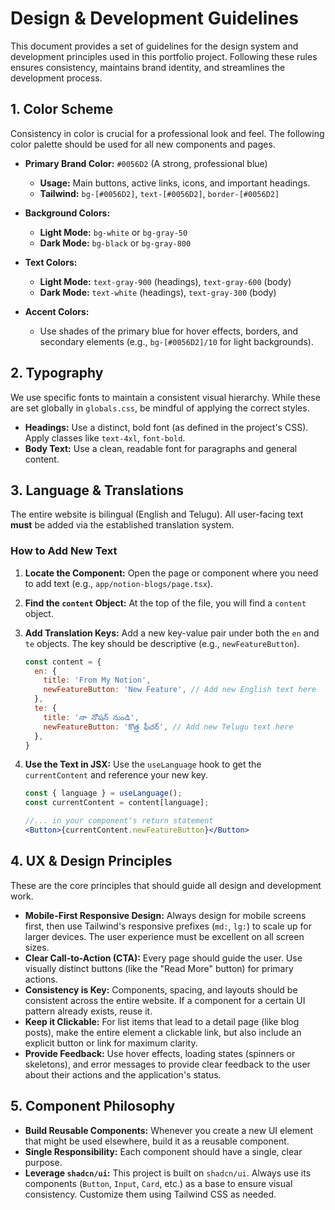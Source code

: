 # Design & Development Guidelines

This document provides a set of guidelines for the design system and development principles used in this portfolio project. Following these rules ensures consistency, maintains brand identity, and streamlines the development process.

## 1. Color Scheme

Consistency in color is crucial for a professional look and feel. The following color palette should be used for all new components and pages.

-   **Primary Brand Color:** `#0056D2` (A strong, professional blue)
    -   **Usage:** Main buttons, active links, icons, and important headings.
    -   **Tailwind:** `bg-[#0056D2]`, `text-[#0056D2]`, `border-[#0056D2]`

-   **Background Colors:**
    -   **Light Mode:** `bg-white` or `bg-gray-50`
    -   **Dark Mode:** `bg-black` or `bg-gray-800`

-   **Text Colors:**
    -   **Light Mode:** `text-gray-900` (headings), `text-gray-600` (body)
    -   **Dark Mode:** `text-white` (headings), `text-gray-300` (body)

-   **Accent Colors:**
    -   Use shades of the primary blue for hover effects, borders, and secondary elements (e.g., `bg-[#0056D2]/10` for light backgrounds).

## 2. Typography

We use specific fonts to maintain a consistent visual hierarchy. While these are set globally in `globals.css`, be mindful of applying the correct styles.

-   **Headings:** Use a distinct, bold font (as defined in the project's CSS). Apply classes like `text-4xl`, `font-bold`.
-   **Body Text:** Use a clean, readable font for paragraphs and general content.

## 3. Language & Translations

The entire website is bilingual (English and Telugu). All user-facing text **must** be added via the established translation system.

### How to Add New Text

1.  **Locate the Component:** Open the page or component where you need to add text (e.g., `app/notion-blogs/page.tsx`).
2.  **Find the `content` Object:** At the top of the file, you will find a `content` object.
3.  **Add Translation Keys:** Add a new key-value pair under both the `en` and `te` objects. The key should be descriptive (e.g., `newFeatureButton`).

    ```javascript
    const content = {
      en: {
        title: 'From My Notion',
        newFeatureButton: 'New Feature', // Add new English text here
      },
      te: {
        title: 'నా నోషన్ నుండి',
        newFeatureButton: 'కొత్త ఫీచర్', // Add new Telugu text here
      },
    }
    ```

4.  **Use the Text in JSX:** Use the `useLanguage` hook to get the `currentContent` and reference your new key.

    ```jsx
    const { language } = useLanguage();
    const currentContent = content[language];

    //... in your component's return statement
    <Button>{currentContent.newFeatureButton}</Button>
    ```

## 4. UX & Design Principles

These are the core principles that should guide all design and development work.

-   **Mobile-First Responsive Design:** Always design for mobile screens first, then use Tailwind's responsive prefixes (`md:`, `lg:`) to scale up for larger devices. The user experience must be excellent on all screen sizes.
-   **Clear Call-to-Action (CTA):** Every page should guide the user. Use visually distinct buttons (like the "Read More" button) for primary actions.
-   **Consistency is Key:** Components, spacing, and layouts should be consistent across the entire website. If a component for a certain UI pattern already exists, reuse it.
-   **Keep it Clickable:** For list items that lead to a detail page (like blog posts), make the entire element a clickable link, but also include an explicit button or link for maximum clarity.
-   **Provide Feedback:** Use hover effects, loading states (spinners or skeletons), and error messages to provide clear feedback to the user about their actions and the application's status.

## 5. Component Philosophy

-   **Build Reusable Components:** Whenever you create a new UI element that might be used elsewhere, build it as a reusable component.
-   **Single Responsibility:** Each component should have a single, clear purpose.
-   **Leverage `shadcn/ui`:** This project is built on `shadcn/ui`. Always use its components (`Button`, `Input`, `Card`, etc.) as a base to ensure visual consistency. Customize them using Tailwind CSS as needed. 